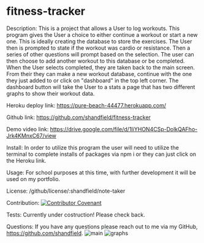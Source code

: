 # fitness-tracker

Description: This is a project that allows a User to log workouts. This program gives the User a choice to either continue a workout or start a new one. This is ideally creating the database to store the exercises. The User then is prompted to state if the workout was cardio or resistance. Then a series of other questions will prompt based on the selection. The user can then choose to add another workout to this database or be completed. When the User selects completed, they are taken back to the main screen. From their they can make a new workout database, continue with the one they just added to or click on "dashboard" in the top left corner. The dashboard button will take the User to a stats a page that has two different graphs to show their workout data. 

Heroku deploy link: https://pure-beach-44477.herokuapp.com/

Github link: https://github.com/shandfield/fitness-tracker

Demo video link: https://drive.google.com/file/d/1IiYHON4CSp-DolkQAFho-Jrk4KMnxC67/view

Install: In order to utilize this program the user will need to utilize the terminal to complete installs of packages via npm i or they can just click on the Heroku link. 

Usage: For school purposes at this time, with further development it will be used on my portfolio.

License: /github/license/:shandfield/note-taker

Contribution: 
[![Contributor Covenant](https://img.shields.io/badge/Contributor%20Covenant-v2.0%20adopted-ff69b4.svg)](code_of_conduct.md)

Tests: Currently under costruction! Please check back.

Questions: If you have any questions please reach out to me via my GitHub, https://github.com/shandfield.
![main](https://user-images.githubusercontent.com/63683598/90298023-cfe59880-de4d-11ea-8655-40cad3ba880d.png)
![graphs](https://user-images.githubusercontent.com/63683598/90298030-d1af5c00-de4d-11ea-99f9-8d5ee753613b.png)
